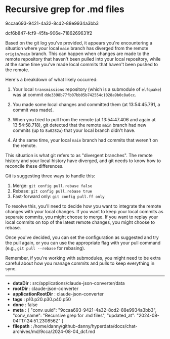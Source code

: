 # Recursive grep for .md files

9ccaa693-9421-4a32-8cd2-88e9934a3bb3

dcf6b847-fcf9-45fa-906e-7186269631f2

 Based on the git log you've provided, it appears you're encountering a situation where your local `main` branch has diverged from the remote `origin/main` branch. This can happen when changes are made to the remote repository that haven't been pulled into your local repository, while at the same time you've made local commits that haven't been pushed to the remote.

Here's a breakdown of what likely occurred:

1. Your local `transmissions` repository (which is a submodule of `elfquake`) was at commit `dde3398b77fb07bb05b742554c1028a9b0c8a6cc`.

2. You made some local changes and committed them (at 13:54:45.791, a commit was made).

3. When you tried to pull from the remote (at 13:54:47.406 and again at 13:54:58.718), git detected that the remote `main` branch had new commits (up to `8a0282a`) that your local branch didn't have.

4. At the same time, your local `main` branch had commits that weren't on the remote.

This situation is what git refers to as "divergent branches". The remote history and your local history have diverged, and git needs to know how to reconcile these differences.

Git is suggesting three ways to handle this:

1. Merge: `git config pull.rebase false`
2. Rebase: `git config pull.rebase true`
3. Fast-forward only: `git config pull.ff only`

To resolve this, you'll need to decide how you want to integrate the remote changes with your local changes. If you want to keep your local commits as separate commits, you might choose to merge. If you want to replay your local commits on top of the latest remote changes, you might choose to rebase.

Once you've decided, you can set the configuration as suggested and try the pull again, or you can use the appropriate flag with your pull command (e.g., `git pull --rebase` for rebasing).

Remember, if you're working with submodules, you might need to be extra careful about how you manage commits and pulls to keep everything in sync.

---

* **dataDir** : src/applications/claude-json-converter/data
* **rootDir** : claude-json-converter
* **applicationRootDir** : claude-json-converter
* **tags** : p10.p20.p30.p40.p50
* **done** : false
* **meta** : {
  "conv_uuid": "9ccaa693-9421-4a32-8cd2-88e9934a3bb3",
  "conv_name": "Recursive grep for .md files",
  "updated_at": "2024-08-04T17:24:51.230856Z"
}
* **filepath** : /home/danny/github-danny/hyperdata/docs/chat-archives/md/9cca/2024-08-04_dcf.md